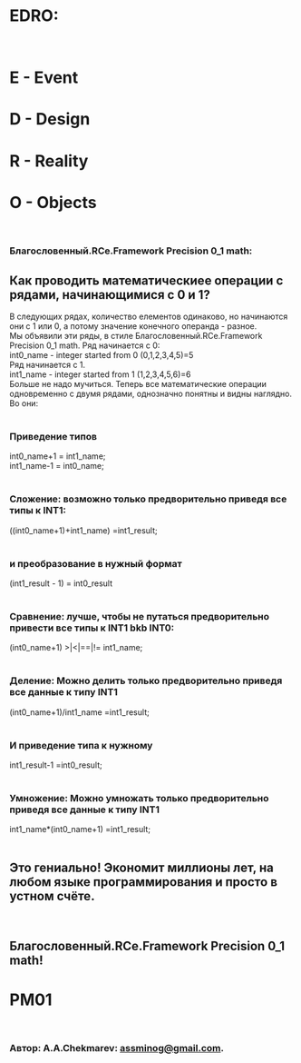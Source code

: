 # EDRO:
<br/>

# E - Event
# D - Design
# R - Reality
# O - Objects 
<br/>

### Благословенный.RCe.Framework Precision 0_1 math:
## Как проводить математическиее операции с рядами, начинающимися с 0 и 1?
 В следующих рядах, количество елементов одинаково, но начинаются они с 1 или 0, а потому значение конечного операнда - разное. <br/>
 Мы объявили эти ряды, в стиле Благословенный.RCe.Framework Precision 0_1 math. Ряд начинается с 0:<br/>
 int0_name - integer started from 0 (0,1,2,3,4,5)=5  <br/>
 Ряд начинается с 1.<br/>
 int1_name - integer started from 1 (1,2,3,4,5,6)=6<br/>
 Больше не надо мучиться. Теперь все математические операции одновременно с двумя рядами, однозначно понятны и видны наглядно. Во они:<br/>
<br/>

### Приведение типов
int0_name+1 = int1_name; <br/>
int1_name-1 = int0_name; <br/>
<br/>

### Сложение: возможно только предворительно приведя все типы к INT1: 
((int0_name+1)+int1_name)     =int1_result; <br/>
<br/>

### и преобразование в нужный формат
(int1_result - 1) = int0_result <br/>
<br/>

### Сравнение: лучше, чтобы не путаться предворительно привести все типы к INT1 bkb INT0: 
(int0_name+1)    >|<|==|!=    int1_name; <br/>
<br/>

### Деление: Можно делить только предворительно приведя все данные к типу INT1 
(int0_name+1)/int1_name       =int1_result; <br/>
<br/>

### И приведение типа к нужному
int1_result-1                 =int0_result; <br/>
<br/>

### Умножение: Можно умножать только предворительно приведя все данные к типу INT1
int1_name*(int0_name+1)       =int1_result; <br/>
<br/>

## Это гениально! Экономит миллионы лет, на любом языке программирования и просто в устном счёте.
<br/>

## Благословенный.RCe.Framework Precision 0_1 math!
# PM01
<br/>

###   Автор: A.A.Chekmarev: assminog@gmail.com. 
